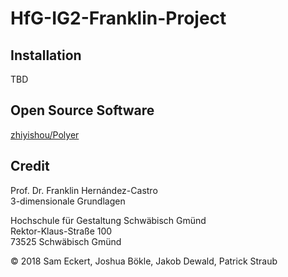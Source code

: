 # HfG-IG2-Franklin-Project

## Installation
TBD

## Open Source Software
[zhiyishou/Polyer](https://github.com/zhiyishou/Polyer)


## Credit
Prof. Dr. Franklin Hernández-Castro</br>
3-dimensionale Grundlagen


Hochschule für Gestaltung Schwäbisch Gmünd</br>
Rektor-Klaus-Straße 100</br>
73525 Schwäbisch Gmünd


© 2018 Sam Eckert, Joshua Bökle, Jakob Dewald, Patrick Straub

